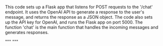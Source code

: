 This code sets up a Flask app that listens for POST requests to the '/chat' endpoint. It uses the OpenAI API to generate a response to the user's message, and returns the response as a JSON object. The code also sets up the API key for OpenAI, and runs the Flask app on port 5000. The function 'chat' is the main function that handles the incoming messages and generates responses.

"""
"""
